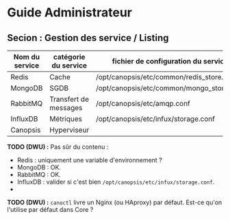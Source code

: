 # Guide Administrateur

## Secion : Gestion des service / Listing

|Nom du service|catégorie du service |fichier de configuration du service|
|--------------|---------------------|-----------------------------------|
|Redis         |Cache                | /opt/canopsis/etc/common/redis_store.conf     |
|MongoDB       |SGDB                 | /opt/canopsis/etc/common/mongo_store.conf|
|RabbitMQ      |Transfert de messages| /opt/canopsis/etc/amqp.conf|
|InfluxDB      |Métriques            | /opt/canopsis/etc/infux/storage.conf|
|Canopsis      |Hyperviseur          | |

**TODO (DWU) :** Pas sûr du contenu :
*  Redis : uniquement une variable d'environnement ?
*  MongoDB : OK.
*  RabbitMQ : OK.
*  InfluxDB : valider si c'est bien `/opt/canopsis/etc/infux/storage.conf`.
*  

**TODO (DWU) :** `canoctl` livre un Nginx (ou HAproxy) par défaut. Est-ce qu'on l'utilise par défaut dans Core ?